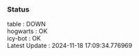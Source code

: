 ### Status


table : DOWN  
hogwarts : OK  
icy-bot : OK  
Latest Update : 2024-11-18 17:09:34.776969
